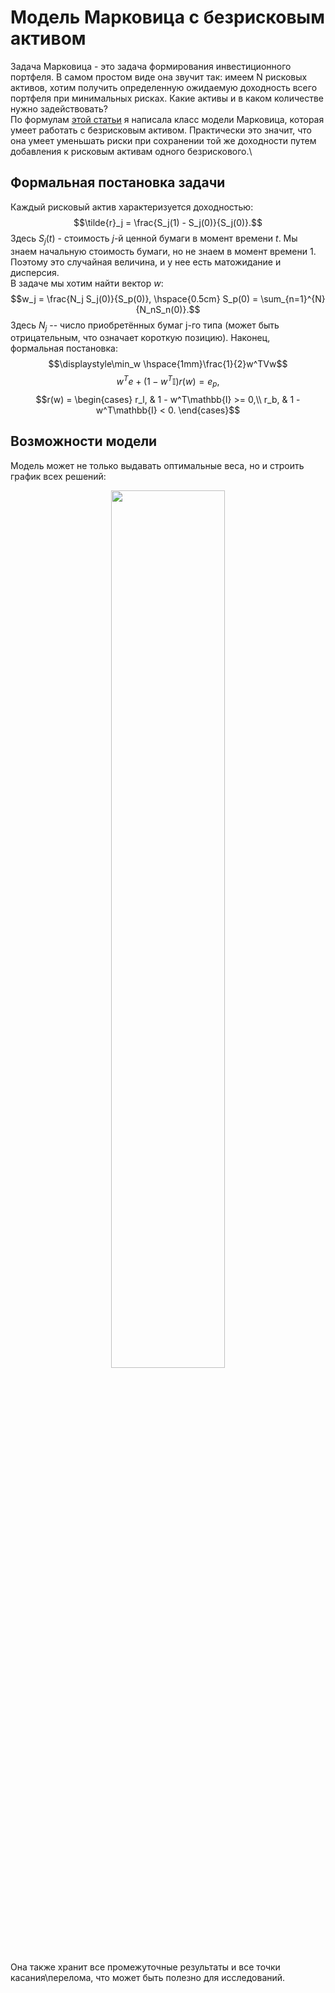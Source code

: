 # Модель Марковица с безрисковым активом
Задача Марковица - это задача формирования инвестиционного портфеля. В самом простом виде она звучит так: имеем N рисковых активов, хотим получить определенную ожидаемую доходность всего портфеля при минимальных рисках. Какие активы и в каком количестве нужно задействовать? \
По формулам [этой статьи](https://www.researchgate.net/publication/226896075_Portfolio_Selection_Theory_with_Different_Interest_Rates_for_Borrowing_and_Leading) я написала класс модели Марковица, которая умеет работать с безрисковым активом. Практически это значит, что она умеет уменьшать риски при сохранении той же доходности путем добавления к рисковым активам одного безрискового.\
## Формальная постановка задачи
Каждый рисковый актив характеризуется доходностью:
$$\tilde{r}_j = \frac{S_j(1) - S_j(0)}{S_j(0)}.$$
Здесь $S_j(t)$ - стоимость $j$-й ценной бумаги в момент времени $t$. Мы знаем начальную стоимость бумаги, но не знаем в момент времени $1$. Поэтому это случайная величина, и у нее есть матожидание и дисперсия.\
В задаче мы хотим найти вектор $w$:$$w_j =  \frac{N_j S_j(0)}{S_p(0)}, \hspace{0.5cm} S_p(0) = \sum_{n=1}^{N}{N_nS_n(0)}.$$
Здесь $N_j$ -- число приобретённых бумаг j-го типа (может быть отрицательным, что означает короткую позицию).
Наконец, формальная постановка:
$$\displaystyle\min_w \hspace{1mm}\frac{1}{2}w^TVw$$
$$w^Te + (1-w^T\mathbb{I})r(w) = e_p,$$
$$r(w) = \begin{cases}
r_l, & 1 - w^T\mathbb{I} >= 0,\\
r_b, & 1 - w^T\mathbb{I} < 0.
\end{cases}$$
## Возможности модели
Модель может не только выдавать оптимальные веса, но и строить график всех решений:
<p align="center">
<img src="https://github.com/neirosetochka/Markowitz-model/assets/72963340/4aa5bbaf-bfce-4b06-8e9d-9c782cb993aa" width=60%> 
</p>
Она также хранит все промежуточные результаты и все точки касания\перелома, что может быть полезно для исследований.
